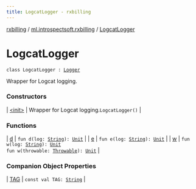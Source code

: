 ```yaml
---
title: LogcatLogger - rxbilling
---
```


[rxbilling](../../index.html) / [ml.introspectsoft.rxbilling](../index.html) / [LogcatLogger](./index.html)

# LogcatLogger

`class LogcatLogger : `[`Logger`](../-logger/index.html)

Wrapper for Logcat logging.

### Constructors

| [&lt;init&gt;](-init-.html) | Wrapper for Logcat logging.`LogcatLogger()` |

### Functions

| [d](d.html) | `fun d(log: `[`String`](https://kotlinlang.org/api/latest/jvm/stdlib/kotlin/-string/index.html)`): `[`Unit`](https://kotlinlang.org/api/latest/jvm/stdlib/kotlin/-unit/index.html) |
| [e](e.html) | `fun e(log: `[`String`](https://kotlinlang.org/api/latest/jvm/stdlib/kotlin/-string/index.html)`): `[`Unit`](https://kotlinlang.org/api/latest/jvm/stdlib/kotlin/-unit/index.html) |
| [w](w.html) | `fun w(log: `[`String`](https://kotlinlang.org/api/latest/jvm/stdlib/kotlin/-string/index.html)`): `[`Unit`](https://kotlinlang.org/api/latest/jvm/stdlib/kotlin/-unit/index.html)<br>`fun w(throwable: `[`Throwable`](https://kotlinlang.org/api/latest/jvm/stdlib/kotlin/-throwable/index.html)`): `[`Unit`](https://kotlinlang.org/api/latest/jvm/stdlib/kotlin/-unit/index.html) |

### Companion Object Properties

| [TAG](-t-a-g.html) | `const val TAG: `[`String`](https://kotlinlang.org/api/latest/jvm/stdlib/kotlin/-string/index.html) |

